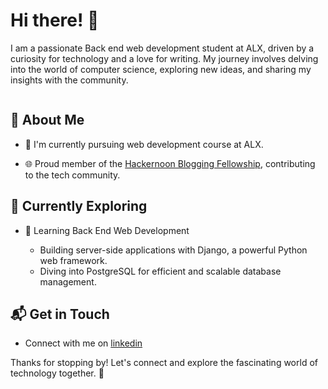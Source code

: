 # Hi there! 👋

I am a passionate Back end web development student at ALX, driven by a curiosity for technology and a love for writing. My journey involves delving into the world of computer science, exploring new ideas, and sharing my insights with the community.

![<debrah-c>](https://github.com/debrah-c)

## 🚀 About Me

- 🔭 I'm currently pursuing web development course at ALX.
  
- 🌐 Proud member of the [Hackernoon Blogging Fellowship](https://hackernoon.com/), contributing to the tech community.


## 🌱 Currently Exploring

- 🚀 Learning Back End Web Development

  - Building server-side applications with Django, a powerful Python web framework.
  - Diving into PostgreSQL for efficient and scalable database management.

 

## 📬 Get in Touch

- Connect with me on [linkedin](www.linkedin.com/in/deborah-yegon-18)
  

Thanks for stopping by! Let's connect and explore the fascinating world of technology together. 🚀



<!--



<!--
**debrah-c/debrah-c** is a ✨ _special_ ✨ repository because its `README.md` (this file) appears on your GitHub profile.


